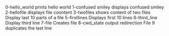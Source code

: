 0-hello_world prints hello world
1-confused smiley displays confused smiley
2-hellofile displays file coontent
3-twofiles shows content of two files
Display last 10 parts of a file
5-firstlines Displays first 10 lines
6-third_line Display third line
7-file Creates file
8-cwd_state output redirection
File 9 duplicates the last line
